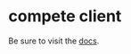 # compete client

Be sure to visit the [docs](https://josepedrodias.github.io/compete/packages/compete-client/docs/index.html).
